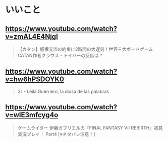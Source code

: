 # いいこと

## https://www.youtube.com/watch?v=zmAL4E4NjgI

> 【カタン】版権交渉の約束に2時間の大遅刻！世界三大ボードゲームCATAN作者クラウス・トイバーの反応は？ 

## https://www.youtube.com/watch?v=hw6hPSDOYK0

> 31 - Leila Guerriero, la diosa de las palabras

## https://www.youtube.com/watch?v=wIE3mfcyg4o 

> ゲームライター 伊藤ガブリエルの『FINAL FANTASY VII REBIRTH』初見実況プレイ！ Part4 [※ネタバレ注意！] 
